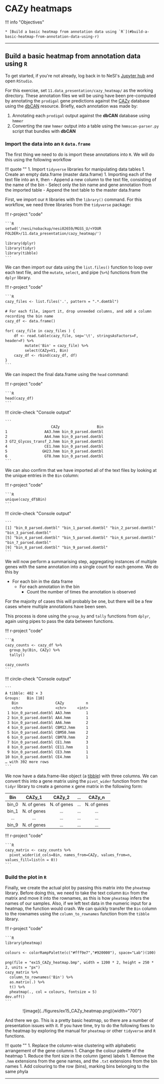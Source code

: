 # CAZy heatmaps

!!! info "Objectives"

    * [Build a basic heatmap from annotation data using `R`](#build-a-basic-heatmap-from-annotation-data-using-r)

---

## Build a basic heatmap from annotation data using `R`

To get started, if you're not already, log back in to NeSI's [Jupyter hub](https://jupyter.nesi.org.nz/hub/login) and open `RStudio`.

For this exercise, set `11.data_presentation/cazy_heatmap/` as the working directory. These annotation files we will be using have been pre-computed by annotating the `prodigal` gene predictions against the [CAZy](http://www.cazy.org/) database using the [dbCAN](http://bcb.unl.edu/dbCAN2/) resource. Briefly, each annotation was made by:

1. Annotating each `prodigal` output against the **dbCAN** database using `hmmer`
1. Converting the raw `hmmer` output into a table using the `hmmscan-parser.py` script that bundles with **dbCAN**

### Import the data into an `R` `data.frame`

The first thing we need to do is import these annotations into `R`. We will do this using the following workflow

!!! quote ""
    1. Import `tidyverse` libraries for manipulating data tables
    1. Create an empty data.frame (master data.frame)
    1. Importing each of the text file into an `R`, then 
        - Append a new column to the text file, consisting of the name of the bin
        - Select only the bin name and gene annotation from the imported table
        - Append the text table to the master data.frame

First, we import our `R` libraries with the `library()` command. For this workflow, we need three libraries from the `tidyverse` package:

!!! r-project "code"

    ```R
    setwd('/nesi/nobackup/nesi02659/MGSS_U/<YOUR FOLDER>/11.data_presentation/cazy_heatmap/')

    library(dplyr)
    library(tidyr)
    library(tibble)
    ```

We can then import our data using the `list.files()` function to loop over each text file, and the `mutate`, `select`, and pipe (`%>%`) functions from the `dplyr` library.

!!! r-project "code"

    ```R
    cazy_files <- list.files('.', pattern = ".*.domtbl")

    # For each file, import it, drop unneeded columns, and add a column recording the bin name
    cazy_df <- data.frame()

    for( cazy_file in cazy_files ) {
        df <- read.table(cazy_file, sep='\t', stringsAsFactors=F, header=F) %>% 
             mutate('Bin' = cazy_file) %>%
             select(CAZy=V1, Bin)
        cazy_df <- rbind(cazy_df, df)
    }
    ```

We can inspect the final data.frame using the `head` command:

!!! r-project "code"

    ```R
    head(cazy_df)
    ```

!!! circle-check "Console output"

    ```
                         CAZy                 Bin
    1                 AA3.hmm bin_0_parsed.domtbl
    2                 AA4.hmm bin_0_parsed.domtbl
    3 GT2_Glycos_transf_2.hmm bin_0_parsed.domtbl
    4                 CE1.hmm bin_0_parsed.domtbl
    5                GH23.hmm bin_0_parsed.domtbl
    6                 GT8.hmm bin_0_parsed.domtbl
    ```

We can also confirm that we have imported all of the text files by looking at the unique entries in the `Bin` column:

!!! r-project "code"

    ```R
    unique(cazy_df$Bin)
    ```

!!! circle-check "Console output"

    ```
    [1] "bin_0_parsed.domtbl" "bin_1_parsed.domtbl" "bin_2_parsed.domtbl" "bin_3_parsed.domtbl"
    [5] "bin_4_parsed.domtbl" "bin_5_parsed.domtbl" "bin_6_parsed.domtbl" "bin_7_parsed.domtbl"
    [9] "bin_8_parsed.domtbl" "bin_9_parsed.domtbl"
    ```

We will now perform a summarising step, aggregating instances of multiple genes with the same annotation into a single count for each genome. We do this by

- For each bin in the data frame
    - For each annotation in the bin
        - Count the number of times the annotation is observed

For the majority of cases this will probably be one, but there will be a few cases where multiple annotations have been seen.

This process is done using the `group_by` and `tally` functions from `dplyr`, again using pipes to pass the data between functions.

!!! r-project "code"

    ```R
    cazy_counts <- cazy_df %>% 
      group_by(Bin, CAZy) %>% 
      tally()

    cazy_counts
    ```

!!! circle-check "Console output"

    ```
    A tibble: 402 × 3
    Groups:   Bin [10]
       Bin                 CAZy          n
       <chr>               <chr>     <int>
     1 bin_0_parsed.domtbl AA3.hmm       1
     2 bin_0_parsed.domtbl AA4.hmm       1
     3 bin_0_parsed.domtbl AA6.hmm       2
     4 bin_0_parsed.domtbl CBM12.hmm     1
     5 bin_0_parsed.domtbl CBM50.hmm     2
     6 bin_0_parsed.domtbl CBM78.hmm     2
     7 bin_0_parsed.domtbl CE1.hmm       3
     8 bin_0_parsed.domtbl CE11.hmm      1
     9 bin_0_parsed.domtbl CE3.hmm       1
    10 bin_0_parsed.domtbl CE4.hmm       1
    … with 392 more rows
    ```

We now have a data.frame-like object (a [tibble](https://tibble.tidyverse.org/)) with three columns. We can convert this into a gene matrix using the `pivot_wider` function from the `tidyr` library to create a genome x gene matrix in the following form:

|Bin|CAZy_1|CAZy_2|...|CAZy_n|
|:---:|:---:|:---:|:---:|:---:|
|bin_0|N. of genes|N. of genes|...|N. of genes|
|bin_1|N. of genes|...|...|...|
|...|...|...|...|...|
|bin_9|N. of genes|...|...|...|

!!! r-project "code"

    ```R
    cazy_matrix <- cazy_counts %>% 
      pivot_wider(id_cols=Bin, names_from=CAZy, values_from=n, values_fill=list(n = 0))
    ```

### Build the plot in `R`

Finally, we create the actual plot by passing this matrix into the `pheatmap` library. Before doing this, we need to take the text column `Bin` from the matrix and move it into the rownames, as this is how `pheatmap` infers the names of our samples. Also, if we left text data in the numeric input for a heatmap, the function would crash. We can quickly transfer the `Bin` column to the rownames using the `column_to_rownames` function from the `tibble` library.

!!! r-project "code"

    ```R
    library(pheatmap)

    colours <- colorRampPalette(c("#fff9e7","#920000"), space="Lab")(100)

    png(file = "ex15_CAZy_heatmap.bmp", width = 1200 * 2, height = 250 * 2, units = "px")
    cazy_matrix %>% 
      column_to_rownames('Bin') %>% 
      as.matrix(.) %>% 
      t() %>%
      pheatmap(., col = colours, fontsize = 5)
    dev.off()
    ```
    
<center>
![image](../figures/ex15_CAZy_heatmap.png){width="700"}
</center>

And there we go. This is a pretty basic heatmap, so there are a number of presentation issues with it. If you have time, try to do the following fixes to the heatmap by exploring the manual for `pheatmap` or other `tidyverse` and `R` functions.

!!! quote ""
    1. Replace the column-wise clustering with alphabetic arrangement of the gene columns
    1. Change the colour palette of the heatmap
    1. Reduce the font size in the column (gene) labels
    1. Remove the `.hmm` extensions from the gene names, and the `.txt` extensions from the bin names
    1. Add colouring to the row (bins), marking bins belonging to the same phyla

---
